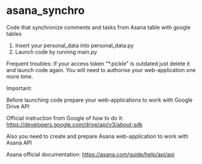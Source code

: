 # asana_synchro
Code that synchronize comments and tasks from Asana table with google tables 

1. Insert your personal_data into personal_data.py
2. Launch code by running main.py

Frequent troubles:
If your access token "*.pickle" is outdated just delete it and launch code again. You will need to authorise your web-application one more time.

Important: 

Before launching code prepare your web-applications to work with Google Drive API

Official instruction from Google of how to do it: https://developers.google.com/drive/api/v3/about-sdk

Also you need to create and prepare Asana web-application to work with Asana API

Asana official documentation: https://asana.com/guide/help/api/api

